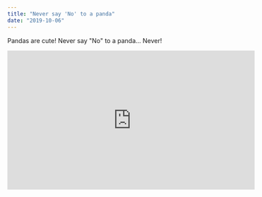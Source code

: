```yaml
---
title: "Never say 'No' to a panda"
date: "2019-10-06"
---
```


Pandas are cute! Never say "No" to a panda... Never!

<iframe width="560" height="315" src="https://www.youtube.com/embed/X21mJh6j9i4" frameborder="0" allow="accelerometer; autoplay; encrypted-media; gyroscope; picture-in-picture" allowfullscreen></iframe>